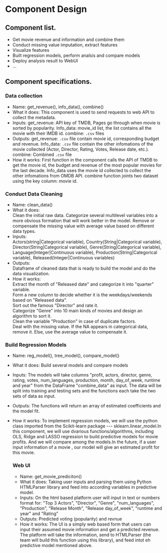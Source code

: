 # Component Design


## Component list. 
- Get movie revenue and information and combine them
- Conduct missing value imputation, extract features
- Visualize features
- Built regression models, perform analsis and compare models
- Deploy analysis result to WebUI
- ...

## Component specifications. 
### Data collection
- Name: 
  get_revenue(), info_data(), combine()
- What it does: 
  This component is used to send requests to web API to collect the metadata. 
- Inputs: 
  get_revenue: API key of TMDB, Pages go through when movie is sorted by popularity. Info_data: movie_id list, the list contains all the movie with their IMDB id. combine: `.csv` files
- Outputs: 
  get_revenue: `.csv` file contain movie id, corresponding budget and revenue. Info_data: `.csv` file contain the other infomations of the movie collected (Actor, Director, Rating, Votes, Release date, etc.). combine: Combined `.csv` file
- How it works:
  First function in the component calls the API of TMDB to get the movie id, the budget and revenue of the most popular movies for the last decade. Info_data uses the movie id collected to collect the other infomations from OMDB API. combine function joints two dataset using the key column: movie id.

### Conduct Data Cleaning
- Name:
  clean_data() 
- What it does:  
  Clean the initial raw data. Categorize several multilevel variables into a more obvious formation that will work better in the model. Remove or compensate the missing value with average value based on different data types. 
- Inputs:   
  Actors(string|Categorical variable), Country(String|Categorical variable), Director(String|Categorical variable), Genre(String|Categorical variable), Language(Integer|Continuous variable), Production(String|Categorical variable), Released(Integer|Continuous variables)
- Outputs:   
  Dataframe of cleaned data that is ready to build the model and do the data visualization.
- How it works:   
  Extract the month of "Released date" and categorize it into "quarter" variable.   
  Form a new column to decide whether it is the weekdays/weekends based on "Released data".    
  Sort out the famous "Director" and rate it.    
  Categorize "Genre" into 10 main kinds of movies and design an algorithm to sort it.    
  Clean the variable "Production" in case of duplicate factors.     
  Deal with the missing value. If the NA appears in categorical data, remove it. Else, use the average value to compensate it.     

### Build Regression Models
- Name:
  reg_model(), tree_model(), compare_model()
- What it does:
  Build several models and compare models 
- Inputs:
  The models will take columns "profit, actors, director, genre, rating, votes, num_languages, production, month, day_of_week, runtime and year" from the DataFrame "combine_data" as input. The data will be split into training and testing sets and the functions each take the two sets of data as input. 
- Outputs:
  The functions will return an array of estimated coefficients and the model fit.
- How it works:
  To implement regression models, we will use the python class imported from the Scikit-learn package ---  sklearn.linear_model.In this component, we will use dvarious functions/algorithms, including OLS, Ridge and LASSO regression to build predictive models for movie profits. And we will compare among the models.In the future, if a user input information of a movie , our model will give an estimated profit for this movie.
  
  ### Web UI
  - Name:
  get_movie_prediciton()
  - What it does:
  Taking user inputs and parsing them using Python HTMLParser library and feed into according variables in predictive model.
  - Inputs:
  On the html based platform user will input in text or numbers format for:
  "Top 3 Actors", "Director", "Genre", "num_languages", "Production", "Release Month", "Release day_of_week", "runtime and year" and "Rating"
  - Outputs:
  Predicted voting (popularity) and revnue
  - How it works:
  The UI is a simply web based form that users can input their assumed movie information and get a predicted revenue. The platform will take the information, send to HTMLParser (the team will build this function using this library), and feed intot eh predictive model mentioned above.
